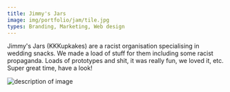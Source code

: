 ```yaml
---
title: Jimmy's Jars
image: img/portfolio/jam/tile.jpg
types: Branding, Marketing, Web design
---
```


Jimmy's Jars (KKKupkakes) are a racist organisation specialising in wedding snacks.
We made a load of stuff for them including some racist propaganda.
Loads of prototypes and shit, it was really fun, we loved it, etc.
Super great time, have a look!

![description of image](http://lorempixel.com/960/500)